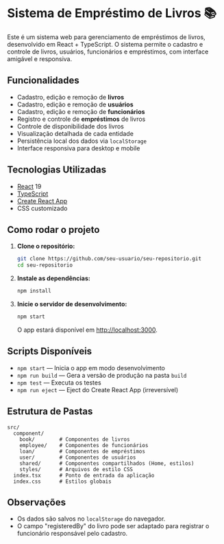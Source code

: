 # Sistema de Empréstimo de Livros 📚

Este é um sistema web para gerenciamento de empréstimos de livros, desenvolvido em React + TypeScript. O sistema permite o cadastro e controle de livros, usuários, funcionários e empréstimos, com interface amigável e responsiva.

## Funcionalidades

- Cadastro, edição e remoção de **livros**
- Cadastro, edição e remoção de **usuários**
- Cadastro, edição e remoção de **funcionários**
- Registro e controle de **empréstimos** de livros
- Controle de disponibilidade dos livros
- Visualização detalhada de cada entidade
- Persistência local dos dados via `localStorage`
- Interface responsiva para desktop e mobile

## Tecnologias Utilizadas

- [React](https://reactjs.org/) 19
- [TypeScript](https://www.typescriptlang.org/)
- [Create React App](https://create-react-app.dev/)
- CSS customizado

## Como rodar o projeto

1. **Clone o repositório:**
   ```sh
   git clone https://github.com/seu-usuario/seu-repositorio.git
   cd seu-repositorio
   ```

2. **Instale as dependências:**
   ```sh
   npm install
   ```

3. **Inicie o servidor de desenvolvimento:**
   ```sh
   npm start
   ```
   O app estará disponível em [http://localhost:3000](http://localhost:3000).

## Scripts Disponíveis

- `npm start` — Inicia o app em modo desenvolvimento
- `npm run build` — Gera a versão de produção na pasta `build`
- `npm test` — Executa os testes
- `npm run eject` — Eject do Create React App (irreversível)

## Estrutura de Pastas

```
src/
  component/
    book/        # Componentes de livros
    employee/    # Componentes de funcionários
    loan/        # Componentes de empréstimos
    user/        # Componentes de usuários
    shared/      # Componentes compartilhados (Home, estilos)
    styles/      # Arquivos de estilo CSS
  index.tsx      # Ponto de entrada da aplicação
  index.css      # Estilos globais
```

## Observações

- Os dados são salvos no `localStorage` do navegador.
- O campo "registeredBy" do livro pode ser adaptado para registrar o funcionário responsável pelo cadastro.


